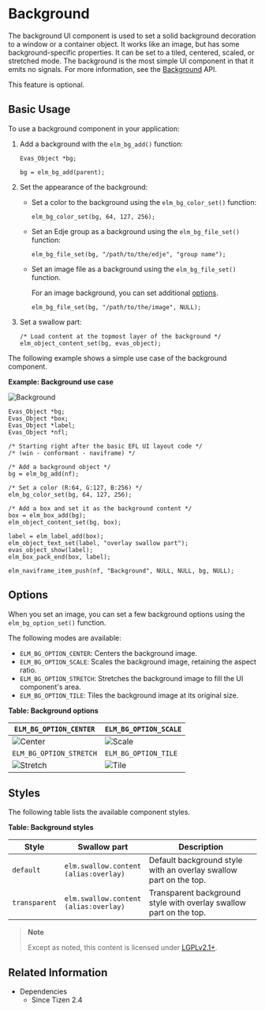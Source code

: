 # Background

The background UI component is used to set a solid background decoration to a window or a container object. It works like an image, but has some background-specific properties. It can be set to a tiled, centered, scaled, or stretched mode. The background is the most simple UI component in that it emits no signals. For more information, see the [Background](../../../../api/common/latest/group__Elm__Bg.html) API.

This feature is optional.

## Basic Usage

To use a background component in your application:

1. Add a background with the `elm_bg_add()` function:

   ```
   Evas_Object *bg;

   bg = elm_bg_add(parent);
   ```

2. Set the appearance of the background:

   - Set a color to the background using the `elm_bg_color_set()` function:

     ```
     elm_bg_color_set(bg, 64, 127, 256);
     ```

   - Set an Edje group as a background using the `elm_bg_file_set()` function:

     ```
     elm_bg_file_set(bg, "/path/to/the/edje", "group name");
     ```

   - Set an image file as a background using the `elm_bg_file_set()` function.

     For an image background, you can set additional [options](#options).

     `elm_bg_file_set(bg, "/path/to/the/image", NULL);`

3. Set a swallow part:

   ```
   /* Load content at the topmost layer of the background */
   elm_object_content_set(bg, evas_object);
   ```

The following example shows a simple use case of the background component.

**Example: Background use case**

 ![Background](./media/bg_image.png)

```
Evas_Object *bg;
Evas_Object *box;
Evas_Object *label;
Evas_Object *nfl;

/* Starting right after the basic EFL UI layout code */
/* (win - conformant - naviframe) */

/* Add a background object */
bg = elm_bg_add(nf);

/* Set a color (R:64, G:127, B:256) */
elm_bg_color_set(bg, 64, 127, 256);

/* Add a box and set it as the background content */
box = elm_box_add(bg);
elm_object_content_set(bg, box);

label = elm_label_add(box);
elm_object_text_set(label, "overlay swallow part");
evas_object_show(label);
elm_box_pack_end(box, label);

elm_naviframe_item_push(nf, "Background", NULL, NULL, bg, NULL);
```

## Options

When you set an image, you can set a few background options using the `elm_bg_option_set()` function.

The following modes are available:

- `ELM_BG_OPTION_CENTER`: Centers the background image.
- `ELM_BG_OPTION_SCALE`: Scales the background image, retaining the aspect ratio.
- `ELM_BG_OPTION_STRETCH`: Stretches the background image to fill the UI component's area.
- `ELM_BG_OPTION_TILE`: Tiles the background image at its original size.

**Table: Background options**

| `ELM_BG_OPTION_CENTER`                   | `ELM_BG_OPTION_SCALE`                    |
|----------------------------------------|----------------------------------------|
| ![Center](./media/bg_option_center.png) | ![Scale](./media/bg_option_scale.png) |
| `ELM_BG_OPTION_STRETCH`                  | `ELM_BG_OPTION_TILE`                     |
| ![Stretch](./media/bg_option_stretch.png) | ![Tile](./media/bg_option_tile.png) |

## Styles

The following table lists the available component styles.

**Table: Background styles**

| Style         | Swallow part                           | Description                              |
|-------------|--------------------------------------|----------------------------------------|
| `default`     | `elm.swallow.content`<br>`(alias:overlay)` | Default background style with an overlay swallow part on the top. |
| `transparent` | `elm.swallow.content`<br>`(alias:overlay)` | Transparent background style with overlay swallow part on the top. |

> **Note**
>
> Except as noted, this content is licensed under [LGPLv2.1+](http://opensource.org/licenses/LGPL-2.1).

## Related Information
- Dependencies
  - Since Tizen 2.4
